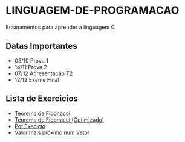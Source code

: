 # LINGUAGEM-DE-PROGRAMACAO
Ensinamentos para aprender a linguagem C 
## Datas Importantes
- 03/10 Prova 1
- 14/11 Prova 2
- 07/12 Apresentação T2
- 12/12 Exame Final 
## Lista de Exercicios
- [Teorema de Fibonacci](./Code-C/fib_no.md)
- [Teorema de Fibonacci (Optimizado)](./Code-C/fib_op.md)
- [Pot Execicio](./Code-C/Pot.md)
- [Valor mais próximo num Vetor](Vetor_ex6_listaMELHOR_inte.md)
